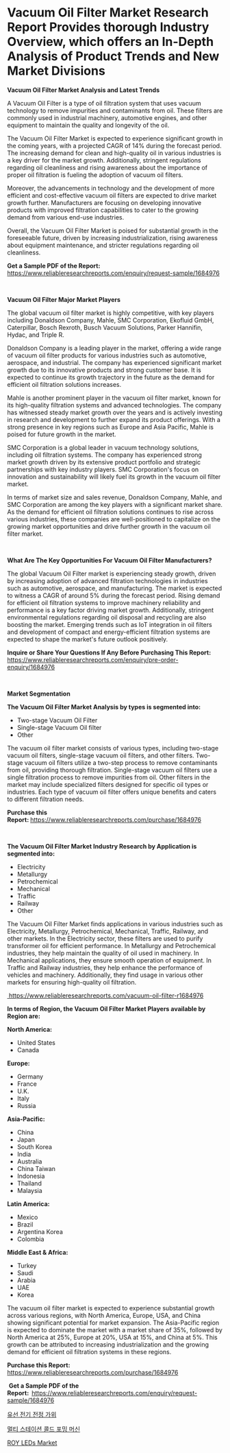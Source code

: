 <p><h1>Vacuum Oil Filter Market Research Report Provides thorough Industry Overview, which offers an In-Depth Analysis of Product Trends and New Market Divisions</h1></p><p><strong>Vacuum Oil Filter Market Analysis and Latest Trends</strong></p>
<p><p>A Vacuum Oil Filter is a type of oil filtration system that uses vacuum technology to remove impurities and contaminants from oil. These filters are commonly used in industrial machinery, automotive engines, and other equipment to maintain the quality and longevity of the oil.</p><p>The Vacuum Oil Filter Market is expected to experience significant growth in the coming years, with a projected CAGR of 14% during the forecast period. The increasing demand for clean and high-quality oil in various industries is a key driver for the market growth. Additionally, stringent regulations regarding oil cleanliness and rising awareness about the importance of proper oil filtration is fueling the adoption of vacuum oil filters.</p><p>Moreover, the advancements in technology and the development of more efficient and cost-effective vacuum oil filters are expected to drive market growth further. Manufacturers are focusing on developing innovative products with improved filtration capabilities to cater to the growing demand from various end-use industries.</p><p>Overall, the Vacuum Oil Filter Market is poised for substantial growth in the foreseeable future, driven by increasing industrialization, rising awareness about equipment maintenance, and stricter regulations regarding oil cleanliness.</p></p>
<p><strong>Get a Sample PDF of the Report:&nbsp;</strong> <a href="https://www.reliableresearchreports.com/enquiry/request-sample/1684976">https://www.reliableresearchreports.com/enquiry/request-sample/1684976</a></p>
<p>&nbsp;</p>
<p><strong>Vacuum Oil Filter Major Market Players</strong></p>
<p><p>The global vacuum oil filter market is highly competitive, with key players including Donaldson Company, Mahle, SMC Corporation, Ekofluid GmbH, Caterpillar, Bosch Rexroth, Busch Vacuum Solutions, Parker Hannifin, Hydac, and Triple R. </p><p>Donaldson Company is a leading player in the market, offering a wide range of vacuum oil filter products for various industries such as automotive, aerospace, and industrial. The company has experienced significant market growth due to its innovative products and strong customer base. It is expected to continue its growth trajectory in the future as the demand for efficient oil filtration solutions increases.</p><p>Mahle is another prominent player in the vacuum oil filter market, known for its high-quality filtration systems and advanced technologies. The company has witnessed steady market growth over the years and is actively investing in research and development to further expand its product offerings. With a strong presence in key regions such as Europe and Asia Pacific, Mahle is poised for future growth in the market.</p><p>SMC Corporation is a global leader in vacuum technology solutions, including oil filtration systems. The company has experienced strong market growth driven by its extensive product portfolio and strategic partnerships with key industry players. SMC Corporation's focus on innovation and sustainability will likely fuel its growth in the vacuum oil filter market.</p><p>In terms of market size and sales revenue, Donaldson Company, Mahle, and SMC Corporation are among the key players with a significant market share. As the demand for efficient oil filtration solutions continues to rise across various industries, these companies are well-positioned to capitalize on the growing market opportunities and drive further growth in the vacuum oil filter market.</p></p>
<p>&nbsp;</p>
<p><strong>What Are The Key Opportunities For Vacuum Oil Filter Manufacturers?</strong></p>
<p><p>The global Vacuum Oil Filter market is experiencing steady growth, driven by increasing adoption of advanced filtration technologies in industries such as automotive, aerospace, and manufacturing. The market is expected to witness a CAGR of around 5% during the forecast period. Rising demand for efficient oil filtration systems to improve machinery reliability and performance is a key factor driving market growth. Additionally, stringent environmental regulations regarding oil disposal and recycling are also boosting the market. Emerging trends such as IoT integration in oil filters and development of compact and energy-efficient filtration systems are expected to shape the market's future outlook positively.</p></p>
<p><strong>Inquire or Share Your Questions If Any Before Purchasing This Report:</strong> <a href="https://www.reliableresearchreports.com/enquiry/pre-order-enquiry/1684976">https://www.reliableresearchreports.com/enquiry/pre-order-enquiry/1684976</a></p>
<p>&nbsp;</p>
<p><strong>Market Segmentation</strong></p>
<p><strong>The Vacuum Oil Filter Market Analysis by types is segmented into:</strong></p>
<p><ul><li>Two-stage Vacuum Oil Filter</li><li>Single-stage Vacuum Oil filter</li><li>Other</li></ul></p>
<p><p>The vacuum oil filter market consists of various types, including two-stage vacuum oil filters, single-stage vacuum oil filters, and other filters. Two-stage vacuum oil filters utilize a two-step process to remove contaminants from oil, providing thorough filtration. Single-stage vacuum oil filters use a single filtration process to remove impurities from oil. Other filters in the market may include specialized filters designed for specific oil types or industries. Each type of vacuum oil filter offers unique benefits and caters to different filtration needs.</p></p>
<p><strong>Purchase this Report:&nbsp;</strong><a href="https://www.reliableresearchreports.com/purchase/1684976">https://www.reliableresearchreports.com/purchase/1684976</a></p>
<p>&nbsp;</p>
<p><strong>The Vacuum Oil Filter Market Industry Research by Application is segmented into:</strong></p>
<p><ul><li>Electricity</li><li>Metallurgy</li><li>Petrochemical</li><li>Mechanical</li><li>Traffic</li><li>Railway</li><li>Other</li></ul></p>
<p><p>The Vacuum Oil Filter Market finds applications in various industries such as Electricity, Metallurgy, Petrochemical, Mechanical, Traffic, Railway, and other markets. In the Electricity sector, these filters are used to purify transformer oil for efficient performance. In Metallurgy and Petrochemical industries, they help maintain the quality of oil used in machinery. In Mechanical applications, they ensure smooth operation of equipment. In Traffic and Railway industries, they help enhance the performance of vehicles and machinery. Additionally, they find usage in various other markets for ensuring high-quality oil filtration.</p></p>
<p><a href="https://www.reliableresearchreports.com/vacuum-oil-filter-r1684976">&nbsp;https://www.reliableresearchreports.com/vacuum-oil-filter-r1684976</a></p>
<p><strong>In terms of Region, the Vacuum Oil Filter Market Players available by Region are:</strong></p>
<p>
    <p> <strong> North America: </strong>
        <ul>
            <li>United States</li>
            <li>Canada</li>
        </ul>
        </p> 
    <p> <strong> Europe: </strong>
        <ul>
            <li>Germany</li>
            <li>France</li>
            <li>U.K.</li>
            <li>Italy</li>
            <li>Russia</li>
        </ul>
        </p> 
    <p> <strong> Asia-Pacific: </strong>
        <ul>
            <li>China</li>
            <li>Japan</li>
            <li>South Korea</li>
            <li>India</li>
            <li>Australia</li>
            <li>China Taiwan</li>
            <li>Indonesia</li>
            <li>Thailand</li>
            <li>Malaysia</li>
        </ul>
        </p> 
    <p> <strong> Latin America: </strong>
        <ul>
            <li>Mexico</li>
            <li>Brazil</li>
            <li>Argentina Korea</li>
            <li>Colombia</li>
        </ul>
        </p> 
    <p> <strong> Middle East & Africa: </strong>
        <ul>
            <li>Turkey</li>
            <li>Saudi</li>
            <li>Arabia</li>
            <li>UAE</li>
            <li>Korea</li>
        </ul>
    </p>
    </p>
<p><p>The vacuum oil filter market is expected to experience substantial growth across various regions, with North America, Europe, USA, and China showing significant potential for market expansion. The Asia-Pacific region is expected to dominate the market with a market share of 35%, followed by North America at 25%, Europe at 20%, USA at 15%, and China at 5%. This growth can be attributed to increasing industrialization and the growing demand for efficient oil filtration systems in these regions.</p></p>
<p><strong>Purchase this Report: </strong><a href="https://www.reliableresearchreports.com/purchase/1684976">https://www.reliableresearchreports.com/purchase/1684976</a></p>
<p>&nbsp;<strong>Get a Sample PDF of the Report:&nbsp;&nbsp;</strong><a href="https://www.reliableresearchreports.com/enquiry/request-sample/1684976">https://www.reliableresearchreports.com/enquiry/request-sample/1684976</a></p>
<p><strong></strong></p>
<p><p><a href="https://github.com/Madalyell456456/Market-Research-Report-List-2/blob/main/5841373105777.md">유선 전기 전정 가위</a></p><p><a href="https://github.com/garnett961902/Market-Research-Report-List-1/blob/main/7625980105778.md">멀티 스테이션 콜드 포밍 머신</a></p><p><a href="https://issuu.com/reportprime-2/docs/roy-leds-market-size-2030.pptx">ROY LEDs Market</a></p></p>